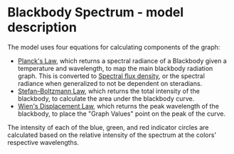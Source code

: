 # Blackbody Spectrum - model description

The model uses four equations for calculating components of the graph:

+ [Planck's Law](https://en.wikipedia.org/wiki/Planck%27s_law), which returns a spectral radiance of a Blackbody given a
  temperature and wavelength, to map the main blackbody radiation graph. This is converted
  to [Spectral flux density](https://en.wikipedia.org/wiki/Spectral_flux_density), or the spectral radiance when
  generalized to not be dependent on steradians.
+ [Stefan–Boltzmann Law](https://en.wikipedia.org/wiki/Stefan%E2%80%93Boltzmann_law), which returns the total intensity
  of the blackbody, to calculate the area under the blackbody curve.
+ [Wien's Displacement Law](https://en.wikipedia.org/wiki/Wien%27s_displacement_law), which returns the peak wavelength
  of the blackbody, to place the "Graph Values" point on the peak of the curve.

The intensity of each of the blue, green, and red indicator circles are calculated based on the relative intensity of
the spectrum at the colors' respective wavelengths.

